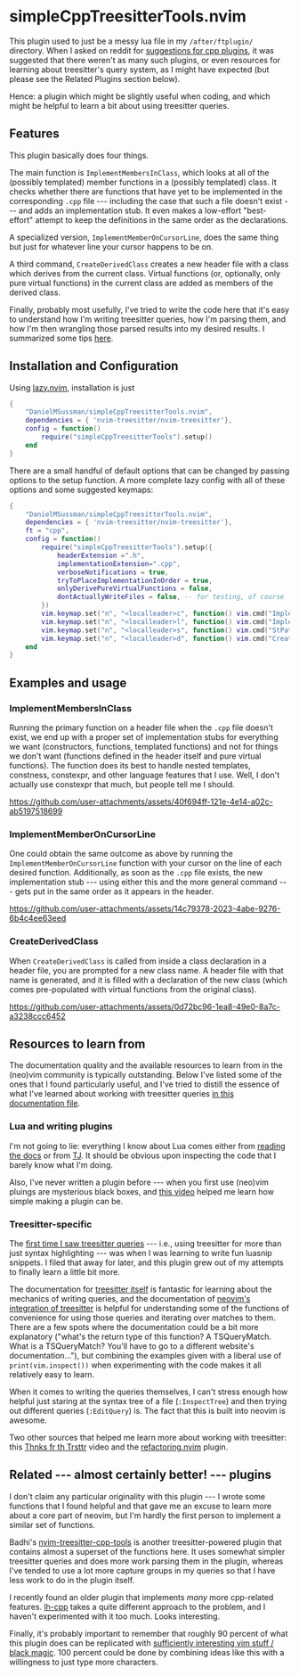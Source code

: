 # simpleCppTreesitterTools.nvim 

This plugin used to just be a messy lua file in my `/after/ftplugin/` directory. 
When I asked on reddit for [suggestions for cpp plugins](https://www.reddit.com/r/neovim/comments/1h53req/neovim_and_c_luasnip_treesitter_and_reinventing/), it was suggested that
there weren't as many such plugins, or even resources for learning about treesitter's
query system, as I might have expected (but please see the Related Plugins section below).


Hence: a plugin which might be slightly useful when coding, and which might be helpful
to learn a bit about using treesitter queries. 

## Features

This plugin basically does four things.

The main function is `ImplementMembersInClass`, which looks at all of the (possibly templated) member functions in a (possibly templated) class.
It checks whether there are functions that have yet to be implemented in the corresponding `.cpp` file --- including the case that such a file doesn't exist --- and adds an implementation stub.
It even makes a low-effort "best-effort" attempt to keep the definitions in the same order as the declarations.

A specialized version, `ImplementMemberOnCursorLine`, does the same thing but just for whatever line your cursor happens to be on.

A third command, `CreateDerivedClass` creates a new header file with a class which derives from the current class. Virtual functions (or, optionally, only pure virtual functions) in the current class are added as members of the derived class.

Finally, probably most usefully, I've tried to write the code here that it's easy to understand how I'm writing treesitter queries, how I'm parsing them, and how I'm then wrangling those parsed results into my desired results. I summarized some tips [here](/doc/queriesParsingAndProcessingMatches.md).



## Installation and Configuration

Using [lazy.nvim](https://github.com/folke/lazy.nvim), installation is just
```lua 
{
    "DanielMSussman/simpleCppTreesitterTools.nvim",
    dependencies = { 'nvim-treesitter/nvim-treesitter'},
    config = function()
        require("simpleCppTreesitterTools").setup()
    end
}
```

There are a small handful of default options that can be changed by passing options to the setup function. A more complete lazy config with all of these options and some suggested keymaps:
```lua
{
    "DanielMSussman/simpleCppTreesitterTools.nvim",
    dependencies = { 'nvim-treesitter/nvim-treesitter'},
    ft = "cpp",
    config = function()
        require("simpleCppTreesitterTools").setup({
            headerExtension =".h",
            implementationExtension=".cpp",
            verboseNotifications = true,
            tryToPlaceImplementationInOrder = true,
            onlyDerivePureVirtualFunctions = false,
            dontActuallyWriteFiles = false, -- for testing, of course
        })
        vim.keymap.set("n", "<localleader>c", function() vim.cmd("ImplementMembersInClass") end,{desc = 'implement [c]lass member declarations'})
        vim.keymap.set("n", "<localleader>l", function() vim.cmd("ImplementMemberOnCursorLine") end,{desc = 'implement member current [l]ine'})
        vim.keymap.set("n", "<localleader>s", function() vim.cmd("StPatrick") end,{desc = 'drive out the [s]nakes'})
        vim.keymap.set("n", "<localleader>d", function() vim.cmd("CreateDerivedClass") end,{desc = 'Create a class which [d]erives from the current one'})
    end
}
```

## Examples and usage

### ImplementMembersInClass

Running the primary function on a header file when the `.cpp` file doesn't exist, we end up with a proper set of implementation stubs for everything we want (constructors, functions, templated functions) and not for things we don't want (functions defined in the header itself and pure virtual functions).
The function does its best to handle nested templates, constness, constexpr, and other language features that I use. Well, I don't actually use constexpr that much, but people tell me I should.

https://github.com/user-attachments/assets/40f694ff-121e-4e14-a02c-ab5197518699



### ImplementMemberOnCursorLine

One could obtain the same outcome as above by running the `ImplementMemberOnCursorLine` function with your cursor on the line of each desired function.
Additionally, as soon as the `.cpp` file exists, the new implementation stub --- using either this and the more general command --- gets put in the same order as it appears in the header.

https://github.com/user-attachments/assets/14c79378-2023-4abe-9276-6b4c4ee63eed

### CreateDerivedClass

When `CreateDerivedClass` is called from inside a class declaration in a header file, you are prompted for a new class name. A header file with that name is generated, and it is filled with a declaration of the new class (which comes pre-populated with virtual functions from the original class).

https://github.com/user-attachments/assets/0d72bc96-1ea8-49e0-8a7c-a3238ccc6452

## Resources to learn from

The documentation quality and the available resources to learn from in the (neo)vim community is typically outstanding.
Below I've listed some of the ones that I found particularly useful, and I've tried to distill the essence of what I've learned about working with treesitter queries [in this documentation file](/doc/queriesParsingAndProcessingMatches.md).

### Lua and writing plugins

I'm not going to lie: everything I know about Lua comes either from [reading the docs](https://www.lua.org/manual/5.1/) or from [TJ](https://www.youtube.com/watch?v=CuWfgiwI73Q). It should be obvious upon inspecting the code that I barely know what I'm doing.

Also, I've never written a plugin before --- when you first use (neo)vim pluings are mysterious black boxes, and [this video](https://www.youtube.com/watch?v=n4Lp4cV8YR0) helped me learn how simple making a plugin can be.


### Treesitter-specific

The [first time I saw treesitter queries](https://www.youtube.com/watch?v=aNWx-ym7jjI) --- i.e., using treesitter for more than just syntax highlighting --- was when I was learning to write fun luasnip snippets. I filed that away for later, and this plugin grew out of my attempts to finally learn a little bit more.

The documentation for [treesitter itself](https://tree-sitter.github.io/tree-sitter/) is fantastic for learning about the mechanics of writing queries, and the documentation of [neovim's integration of treesitter](https://neovim.io/doc/user/treesitter.html) is helpful for understanding some of the functions of convenience for using those queries and iterating over matches to them.
There are a few spots where the documentation could be a bit more explanatory ("what's the return type of this function? A TSQueryMatch. What is a TSQueryMatch? You'll have to go to a different website's documentation..."), but combining the examples given with a liberal use of `print(vim.inspect())` when experimenting with the code makes it all relatively easy to learn.

When it comes to writing the queries themselves, I can't stress enough how helpful just staring at the syntax tree of a file (`:InspectTree`) and then trying out different queries (`:EditQuery`) is. The fact that this is built into neovim is awesome.

Two other sources that helped me learn more about working with treesitter: this [Thnks fr th Trsttr](https://m.youtube.com/watch?v=_m7amJZpQQ8) video and the [refactoring.nvim](https://github.com/ThePrimeagen/refactoring.nvim) plugin.


## Related --- almost certainly better! --- plugins

I don't claim any particular originality with this plugin --- I wrote some functions that I found helpful and that gave me an excuse to learn more about a core part of neovim, but I'm hardly the first person to implement a similar set of functions.

Badhi's [nvim-treesitter-cpp-tools](https://github.com/Badhi/nvim-treesitter-cpp-tools) is another treesitter-powered plugin that contains almost a superset of the functions here. It uses somewhat simpler treesitter queries and does more work parsing them in the plugin, whereas I've tended to use a lot more capture groups in my queries so that I have less work to do in the plugin itself.

I recently found an older plugin that implements *many* more cpp-related features. [lh-cpp](https://github.com/LucHermitte/lh-cpp/) takes a quite different approach to the problem, and I haven't experimented with it too much. Looks interesting.

Finally, it's probably important to remember that roughly 90 percent of what this plugin does can be replicated with [sufficiently interesting vim stuff / black magic](https://vi.stackexchange.com/questions/44964/any-c-c-definition-generators-for-vim). 100 percent could be done by combining ideas like this with a willingness to just type more characters.
